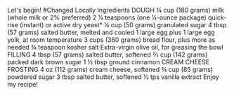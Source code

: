 Let's begin! #Changed Locally
Ingredients
DOUGH
¾ cup (180 grams) milk (whole milk or 2% preferred)
2 ¼ teaspoons (one ¼-ounce package) quick-rise (instant) or active dry yeast*
¼ cup (50 grams) granulated sugar
4 tbsp (57 grams) salted butter, melted and cooled
1 large egg plus 1 large egg yolk, at room temperature
3 cups (360 grams) bread flour, plus more as needed
¾ teaspoon kosher salt
Extra-virgin olive oil, for greasing the bowl
FILLING
4 tbsp (57 grams) salted butter, softened
⅔ cup (142 grams) packed dark brown sugar
1 ½ tbsp ground cinnamon
CREAM CHEESE FROSTING
4 oz (112 grams) cream cheese, softened
¾ cup (85 grams) powdered sugar
3 tbsp salted butter, softened
½ tps vanilla extract
Enjoy my recipe!